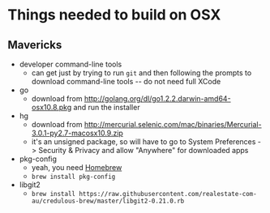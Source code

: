 # Things needed to build on OSX

## Mavericks

* developer command-line tools
    * can get just by trying to run `git` and then following the
      prompts to download command-line tools -- do not need full XCode
* go
    * download from
      http://golang.org/dl/go1.2.2.darwin-amd64-osx10.8.pkg and run the
      installer
* hg
    * download from http://mercurial.selenic.com/mac/binaries/Mercurial-3.0.1-py2.7-macosx10.9.zip
    * it's an unsigned package, so will have to go to System Preferences
      -> Security & Privacy and allow "Anywhere" for downloaded apps
* pkg-config
    * yeah, you need [Homebrew](http://brew.sh)
    * `brew install pkg-config`
* libgit2
    * `brew install https://raw.githubusercontent.com/realestate-com-au/credulous-brew/master/libgit2-0.21.0.rb`
   
